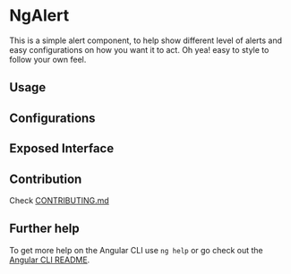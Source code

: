 # NgAlert

This is a simple alert component, to help show different level of alerts and easy configurations on how you want it to act. Oh yea! easy to style to follow your own feel.

## Usage

## Configurations

## Exposed Interface

## Contribution
Check [CONTRIBUTING.md](CONTRIBUTING.md)

## Further help

To get more help on the Angular CLI use `ng help` or go check out the [Angular CLI README](https://github.com/angular/angular-cli/blob/master/README.md).
